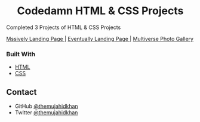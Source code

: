 <h1 align="center">Codedamn HTML & CSS Projects</h1>

Completed 3 Projects of HTML & CSS Projects

 <a href="https://massively-landing-page-themujahidkhan.vercel.app/">
     Mssively Landing Page
    </a> |  <a href="https://eventually-iota.vercel.app/">
     Eventually Landing Page
    </a> |   <a href="https://photo-gallery-chi-eight.vercel.app/">
     Multiverse Photo Gallery
    </a>

### Built With

<!-- This section should list any major frameworks that you built your project using. Here are a few examples.-->

- [HTML](https://www.w3schools.com/html/default.asp)
- [CSS](https://www.w3schools.com/css/default.asp)

## Contact

- GitHub [@themujahidkhan](https://github.com/themujahidkhan)
- Twitter [@themujahidkhan](https://twitter.com/themujahidkhan)

